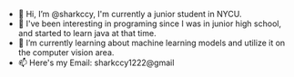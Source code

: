 - 👋 Hi, I’m @sharkccy, I'm currently a junior student in NYCU.
- 👀 I've been interesting in programing since I was in junior high school, and started to learn java at that time.
- 🌱 I’m currently learning about machine learning models and utilize it on the computer vision area.
- 📫 Here's my Email: sharkccy1222@gmail

<!---
sharkccy/sharkccy is a ✨ special ✨ repository because its `README.md` (this file) appears on your GitHub profile.
You can click the Preview link to take a look at your changes.
--->
